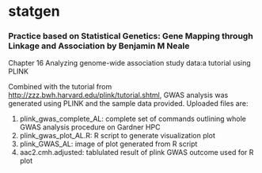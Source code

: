 # statgen

### Practice based on Statistical Genetics: Gene Mapping through Linkage and Association by Benjamin M Neale

Chapter 16 Analyzing genome-wide association study data:a tutorial using PLINK

Combined with the tutorial from http://zzz.bwh.harvard.edu/plink/tutorial.shtml, GWAS analysis was generated using PLINK and the sample data provided. Uploaded files are:

1) plink_gwas_complete_AL: complete set of commands outlining whole GWAS analysis procedure on Gardner HPC
2) plink_gwas_plot_AL.R: R script to generate visualization plot
3) plink_GWAS_AL: image of plot generated from R script
4) aac2.cmh.adjusted: tablulated result of plink GWAS outcome used for R plot

